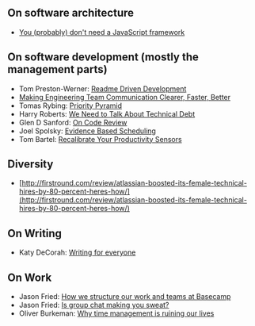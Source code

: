 ## On software architecture

- [You (probably) don't need a JavaScript framework](https://slack-files.com/T03JT4FC2-F151AAF7A-13fe6f98da)

## On software development (mostly the management parts)

- Tom Preston-Werner: [Readme Driven Development](http://tom.preston-werner.com/2010/08/23/readme-driven-development.html)
- [Making Engineering Team Communication Clearer, Faster, Better](http://firstround.com/review/making-engineering-team-communication-clearer-faster-better/)
- Tomas Rybing: [Priority Pyramid](https://theagileist.wordpress.com/2014/12/08/priority-pyramid/)
- Harry Roberts: [We Need to Talk About Technical Debt](https://24ways.org/2016/we-need-to-talk-about-technical-debt/)
- Glen D Sanford: [On Code Review](http://glen.nu/ramblings/oncodereview.php)
- Joel Spolsky: [Evidence Based Scheduling](https://www.joelonsoftware.com/2007/10/26/evidence-based-scheduling/)
- Tom Bartel: [Recalibrate Your Productivity Sensors](https://www.tombartel.de/blog/recalibrate-your-productivity-sensors/)

## Diversity

- [http://firstround.com/review/atlassian-boosted-its-female-technical-hires-by-80-percent-heres-how/](http://firstround.com/review/atlassian-boosted-its-female-technical-hires-by-80-percent-heres-how/)

## On Writing

- Katy DeCorah: [Writing for everyone](http://katydecorah.com/writing-for-everyone/#0)

## On Work

- Jason Fried: [How we structure our work and teams at Basecamp](https://m.signalvnoise.com/how-we-set-up-our-work-cbce3d3d9cae#.nny1hyldm)
- Jason Fried: [Is group chat making you sweat?](https://m.signalvnoise.com/is-group-chat-making-you-sweat-744659addf7d#.7298b39gu)
- Oliver Burkeman: [Why time management is ruining our lives](https://www.theguardian.com/technology/2016/dec/22/why-time-management-is-ruining-our-lives)
